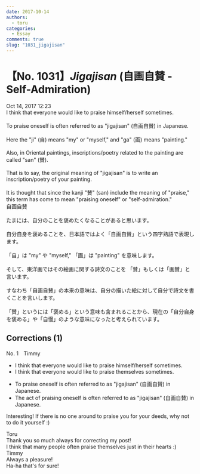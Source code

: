```yaml
---
date: 2017-10-14
authors:
  - toru
categories:
  - Essay
comments: true
slug: "1031_jigajisan"
---
```


# 【No. 1031】<strong><em>Jigajisan</strong></em> (自画自賛 - Self-Admiration)
<div class="date">Oct 14, 2017 12:23</div>
<div id="post"><div id="body_show_ori">
I think that everyone would like to praise himself/herself sometimes.<br/><br/>To praise oneself is often referred to as "jigajisan" (自画自賛) in Japanese.<br/><br/>Here the "ji" (自) means "my" or "myself," and "ga" (画) means "painting."<br/><br/>Also, in Oriental paintings, inscriptions/poetry related to the painting are called "san" (賛).<br/><br/>That is to say, the original meaning of "jigajisan" is to write an inscription/poetry of your painting.<br/><br/>It is thought that since the kanji "賛" (san) include the meaning of "praise," this term has come to mean "praising oneself" or "self-admiration."
</div></div>

<!-- more -->

<div id="post_ja"><div id="body_show_mo">
自画自賛<br/><br/>たまには、自分のことを褒めたくなることがあると思います。<br/><br/>自分自身を褒めることを、日本語ではよく「自画自賛」という四字熟語で表現します。<br/><br/>「自」は "my" や "myself," 「画」は "painting" を意味します。<br/><br/>そして、東洋画ではその絵画に関する詩文のことを 「賛」もしくは「画賛」と言います。<br/><br/>すなわち「自画自賛」の本来の意味は、自分の描いた絵に対して自分で詩文を書くことを言いします。<br/><br/>「賛」というには「褒める」という意味も含まれることから、現在の「自分自身を褒める」や「自慢」のような意味になったと考えられています。
</div></div>

## Corrections (1)
<div id="block"><div class="first_name"> No. 1　<span class="just_name">Timmy</span></div><div id="block2">
<ul class="correction_field">
<li class="incorrect">I think that everyone would like to praise himself/herself sometimes.</li>
<li class="corrected correct">
I think that everyone would like to praise <span class="f_blue">themselves </span>sometimes.
</li>
</ul>
<ul class="correction_field">
<li class="incorrect">To praise oneself is often referred to as "jigajisan" (自画自賛) in Japanese.</li>
<li class="corrected correct">
<span class="f_blue">The act of</span> prais<span class="f_blue">ing</span> oneself is often referred to as "jigajisan" (自画自賛) in Japanese.
</li>
</ul>
<p class="comment_small">
 Interesting! If there is no one around to praise you for your deeds, why not to do it yourself :)
</p>

</div><div class="name"><span class="just_name">Toru</span><br>
Thank you so much always for correcting my post!<br/>I think that many people often praise themselves just in their hearts :)
</div>
<div class="name"><span class="just_name">Timmy</span><br>
Always a pleasure!<br/>Ha-ha that's for sure!
</div>
</div>
